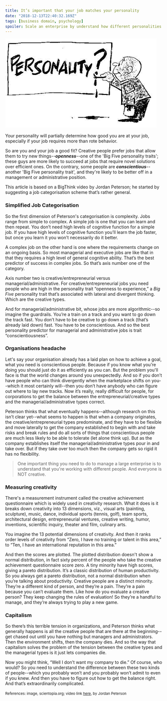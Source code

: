 ```yaml
---
title: It’s important that your job matches your personality
date: "2018-12-13T22:40:32.169Z"
tags: [business domain, psychology]
spoiler: Scale an enterprise by understand how different personalities map to different kinds of jobs, and who'd be good or sucks at what.
---
```


![personality](./personality.jpg)

Your personality will partially determine how good you are at your job, especially if your job requires more than rote behavior.

So are you and your job a good fit? Creative people prefer jobs that allow them to try new things--***openness***--one of the
'Big Five personality traits'; these guys are more likely to succeed at jobs that require novel solutions over efficient ones.
On the contrary, some people are ***conscientious***--another 'Big Five personality trait', and they're likely to be better off
in a management or administrative position.

This article is based on a BigThink video by Jordan Peterson; he started by suggesting a job categorisation scheme that’s rather
general.

### Simplified Job Categorisation

So the first dimension of Peterson's categorisation is complexity. Jobs range from simple to complex. A simple job is one that you
can learn and then repeat. You don’t need high levels of cognitive function for a simple job. If you have high levels of cognitive
function you’ll learn the job faster, but once you learn it you won’t necessarily do it better.

A complex job on the other hand is one where the requirements change on an ongoing basis. So most managerial and executive jobs are
like that in that they requires a high level of general cognitive ability. That’s the best predictor of success in complex jobs. So
that’s axis number one of the category.

Axis number two is creative/entrepreneurial versus managerial/administrative. For creative/entrepreneurial jobs you need people who
are high in the personality trait “openness to experience,” a _Big Five_ personality trait that’s associated with lateral and divergent
thinking. Which are the creative types.

And for managerial/administrative bit, whose jobs are more algorithmic--so imagine the guardrails. You’re a train on a track and you
want to go down the track fast. You don’t have to be creative to go down a track (that’s already laid down) fast. You have to be conscientious. And so the best personality predictor for managerial and administrative jobs is trait “conscientiousness”.

### Organisations headache

Let's say your organisation already has a laid plan on how to achieve a goal, what you need is conscientious people. Because if you
know what you’re doing you should just do it as efficiently as you can. But the problem you'll face is that the world changes around
you unexpectedly. And so if you don’t have people who can think divergently when the marketplace shifts on you--which it most
certainly will--then you don’t have anybody who can figure out where to lay new tracks. Now it’s really, really difficult for
people, for corporations to get the balance between the entrepreneurial/creative types and the managerial/administrative types
correct.

Peterson thinks that what eventually happens--although research on this isn’t clear yet--what seems to happen is that when a company
originates, the creative/entrepreneurial types predominate, and they have to be flexible and move laterally to get the company
established to begin with and take risks and break rules and do all sorts of things that conscientious people are much less likely
to be able to tolerate (let alone think up). But as the company establishes itself the managerial/administrative types pour in and take over. But if they take over too much
then the company gets so rigid it has no flexibility.

> One important thing you need to do to manage a large enterprise is to understand that you're working with
> different people. And everyone is NOT creative.

### Measuring creativity

There's a measurement instrument called the creative achievement questionnaire which is widely used in creativity research.
What it does is it breaks down creativity into 13 dimensions, viz., visual arts (painting, sculpture), music, dance, individual
sports (tennis, golf), team sports, architectural design, entrepreneurial ventures, creative writing, humor, inventions, scientific
inquiry, theater and film, culinary arts.

You imagine the 13 potential dimensions of creativity. And then it ranks order levels of creativity from “Zero, I have no training
or talent in this area,” to “Ten, I have an international reputation in this area.”

And then the scores are plotted. The plotted distribution doesn't show a normal distribution, in fact sixty percent of the people
who take the creative achievement questionnaire score zero. A tiny minority have high scores, giving a pareto distribution. It’s a
classic distribution of human productivity. So you always get a pareto distribution, not a normal distribution when you’re talking
about productivity. Creative people are a distinct minority. They’re a different kind of person, and they’re a pain. They’re a pain
because you can’t evaluate them. Like how do you evaluate a creative person? They keep changing the rules of evaluation! So they’re
a handful to manage, and they’re always trying to play a new game.

### Capitalism

So there’s this terrible tension in organizations, and Peterson thinks what generally happens is all the creative people that are
there at the beginning--get chased out until you have nothing but managers and administrators. Then the environment shifts, then
the company dies. And so the way that capitalism solves the problem of the tension between the creative types and the managerial
types is it just lets companies die.

Now you might think, “Well I don’t want my company to die.” Of course, who would? So you need to understand the difference between
these two kinds of people--which you probably won’t and you probably won’t admit to even if you knew. And then you have to figure
out how to get the balance right. And that’s extraordinarily complicated.


<small>References: image, scientopia.org; video link <a href="http://bit.ly/2PzUeTn" target="_blank">here</a>, by Jordan Peterson</small>

